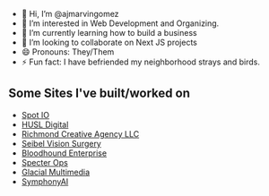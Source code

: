 - 👋 Hi, I’m @ajmarvingomez
- 👀 I’m interested in Web Development and Organizing.
- 🌱 I’m currently learning how to build a business
- 💞️ I’m looking to collaborate on Next JS projects
- 😄 Pronouns: They/Them
- ⚡ Fun fact: I have befriended my neighborhood strays and birds.

## Some Sites I've built/worked on

- [Spot IO
](https://spot.io/)
- [HUSL Digital
](https://husldigital.com/)
- [Richmond Creative Agency LLC
](https://www.richmondcreative.agency/)
- [Seibel Vision Surgery
](https://www.vision-surgery.com/)
- [Bloodhound Enterprise
](https://bloodhoundenterprise.io/)
- [Specter Ops
](https://specterops.io/)
- [Glacial Multimedia
](https://www.glacial.com/)
- [SymphonyAI](https://www.symphonyai.com/)
<!---
ajmarvingomez/ajmarvingomez is a ✨ special ✨ repository because its `README.md` (this file) appears on your GitHub profile.
You can click the Preview link to take a look at your changes.
--->
